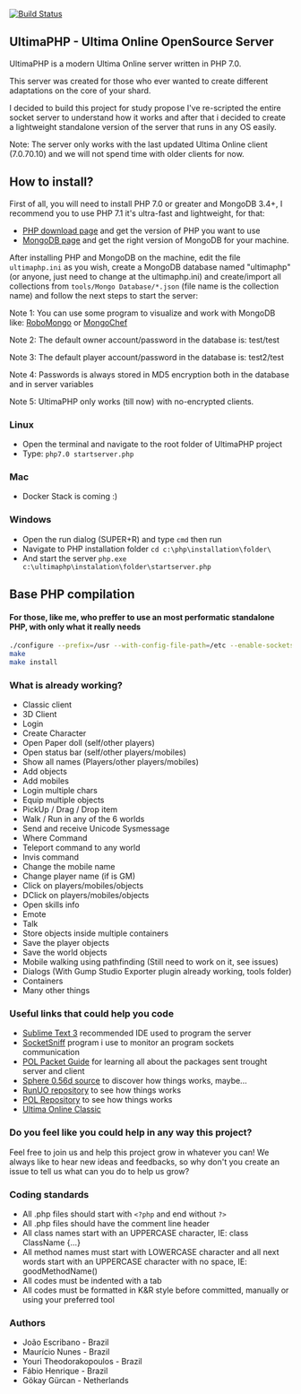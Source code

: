 [![Build Status](https://travis-ci.org/UltimaPHP/UltimaPHP.svg?branch=master)](https://travis-ci.org/UltimaPHP/UltimaPHP)

## UltimaPHP - Ultima Online OpenSource Server

UltimaPHP is a modern Ultima Online server written in PHP 7.0.

This server was created for those who ever wanted to create different adaptations on the core of your shard.

I decided to build this project for study propose I've re-scripted the entire socket server to understand how it works and after that i decided to create a lightweight standalone version of the server that runs in any OS easily.

Note: The server only works with the last updated Ultima Online client (7.0.70.10) and we will not spend time with older clients for now.

## How to install?

First of all, you will need to install PHP 7.0 or greater and MongoDB 3.4+, I recommend you to use PHP 7.1 it's ultra-fast and lightweight, for that:

* [PHP download page](http://php.net/downloads.php) and get the version of PHP you want to use
* [MongoDB page](https://www.mongodb.com) and get the right version of MongoDB for your machine.

After installing PHP and MongoDB on the machine, edit the file ```ultimaphp.ini``` as you wish, create a MongoDB database named "ultimaphp" (or anyone, just need to change at the ultimaphp.ini) and create/import all collections from ```tools/Mongo Database/*.json``` (file name is the collection name) and follow the next steps to start the server:

Note 1: You can use some program to visualize and work with MongoDB like: [RoboMongo](https://robomongo.org/download) or [MongoChef](https://studio3t.com/download/)

Note 2: The default owner account/password in the database is: test/test

Note 3: The default player account/password in the database is: test2/test

Note 4: Passwords is always stored in MD5 encryption both in the database and in server variables

Note 5: UltimaPHP only works (till now) with no-encrypted clients.

### Linux

 * Open the terminal and navigate to the root folder of UltimaPHP project
 * Type: ```php7.0 startserver.php```

### Mac

 * Docker Stack is coming :)

### Windows

 * Open the run dialog (SUPER+R) and type ```cmd``` then run
 * Navigate to PHP installation folder ```cd c:\php\installation\folder\```
 * And start the server ```php.exe c:\ultimaphp\instalation\folder\startserver.php```

## Base PHP compilation
#### For those, like me, who preffer to use an most performatic standalone PHP, with only what it really needs
```bash
./configure --prefix=/usr --with-config-file-path=/etc --enable-sockets --enable-bcmath --enable-mbstring --enable-zip --enable-pcntl --enable-ftp --enable-exif --enable-sysvmsg --enable-sysvsem --enable-sysvshm --enable-wddx --with-mcrypt --with-iconv --with-zlib-dir=/usr --with-xpm-dir=/usr --with-openssl --with-gettext=/usr --with-zlib=/usr --with-bz2=/usr
make
make install
```

### What is already working?
 * Classic client
 * 3D Client
 * Login
 * Create Character
 * Open Paper doll (self/other players)
 * Open status bar (self/other players/mobiles)
 * Show all names (Players/other players/mobiles)
 * Add objects
 * Add mobiles
 * Login multiple chars
 * Equip multiple objects
 * PickUp / Drag / Drop item
 * Walk / Run in any of the 6 worlds
 * Send and receive Unicode Sysmessage
 * Where Command
 * Teleport command to any world
 * Invis command
 * Change the mobile name
 * Change player name (if is GM)
 * Click on players/mobiles/objects
 * DClick on players/mobiles/objects
 * Open skills info
 * Emote
 * Talk
 * Store objects inside multiple containers
 * Save the player objects
 * Save the world objects
 * Mobile walking using pathfinding (Still need to work on it, see issues)
 * Dialogs (With Gump Studio Exporter plugin already working, tools folder)
 * Containers
 * Many other things

### Useful links that could help you code

 * [Sublime Text 3](http://www.sublimetext.com/3) recommended IDE used to program the server
 * [SocketSniff](http://nirsoft.net/utils/socket_sniffer.html) program i use to monitor an program sockets communication
 * [POL Packet Guide](http://docs.polserver.com/packets/index.php) for learning all about the packages sent trought server and client
 * [Sphere 0.56d source](https://github.com/Sphereserver/Source) to discover how things works, maybe...
 * [RunUO repository](https://github.com/runuo/runuo) to see how things works
 * [POL Repository](https://github.com/polserver/polserver) to see how things works
 * [Ultima Online Classic](http://uo.com)

### Do you feel like you could help in any way this project?

Feel free to join us and help this project grow in whatever you can!
We always like to hear new ideas and feedbacks, so why don't you create an issue to tell us what can you do to help us grow?

### Coding standards

 * All .php files should start with `<?php` and end without `?>`
 * All .php files should have the comment line header
 * All class names start with an UPPERCASE character, IE: class ClassName {...}
 * All method names must start with LOWERCASE character and all next words start with an UPPERCASE character with no space, IE: goodMethodName()
 * All codes must be indented with a tab
 * All codes must be formatted in K&R style before committed, manually or using your preferred tool

### Authors

 * João Escribano - Brazil
 * Maurício Nunes - Brazil
 * Youri Theodorakopoulos - Brazil
 * Fábio Henrique - Brazil
 * Gökay Gürcan - Netherlands
